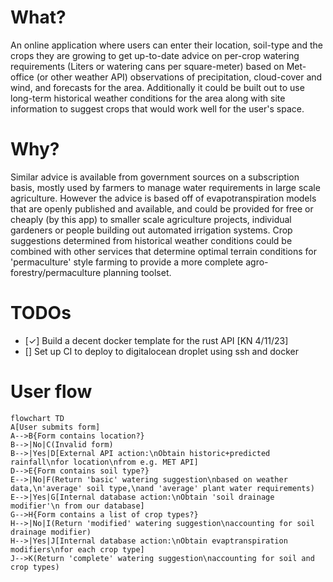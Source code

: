 
# What?

An online application where users can enter their location, soil-type and the crops they are growing to get up-to-date advice on per-crop watering requirements (Liters or watering cans per square-meter) based on Met-office (or other weather API) observations of precipitation, cloud-cover and wind, and forecasts for the area. Additionally it could be built out to use long-term historical weather conditions for the area along with site information to suggest crops that would work well for the user's space.


# Why?
Similar advice is available from government sources on a subscription basis, mostly used by farmers to manage water requirements in large scale agriculture. However the advice is based off of evapotranspiration models that are openly published and available, and could be provided for free or cheaply (by this app) to smaller scale agriculture projects, individual gardeners or people building out automated irrigation systems. Crop suggestions determined from historical weather conditions could be combined with other services that determine optimal terrain conditions for 'permaculture' style farming to provide a more complete agro-forestry/permaculture planning toolset.

# TODOs

- [✓] Build a decent docker template for the rust API [KN 4/11/23]
- [] Set up CI to deploy to digitalocean droplet using ssh and docker

# User flow


```mermaid
flowchart TD
A[User submits form]
A-->B{Form contains location?}
B-->|No|C(Invalid form)
B-->|Yes|D[External API action:\nObtain historic+predicted rainfall\nfor location\nfrom e.g. MET API]
D-->E{Form contains soil type?}
E-->|No|F(Return 'basic' watering suggestion\nbased on weather data,\n'average' soil type,\nand 'average' plant water requirements)
E-->|Yes|G[Internal database action:\nObtain 'soil drainage modifier'\n from our database]
G-->H{Form contains a list of crop types?}
H-->|No|I(Return 'modified' watering suggestion\naccounting for soil drainage modifier)
H-->|Yes|J[Internal database action:\nObtain evaptranspiration modifiers\nfor each crop type]
J-->K(Return 'complete' watering suggestion\naccounting for soil and crop types)
```

